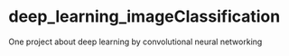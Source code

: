 # deep_learning_imageClassification
One project about deep learning by convolutional neural networking
